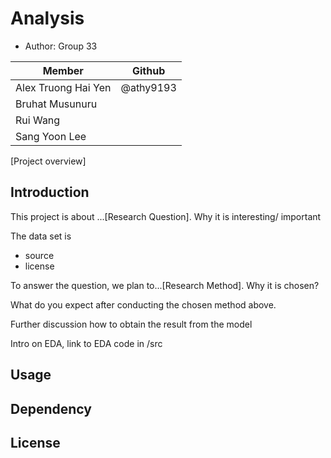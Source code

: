 # Analysis
   - Author: Group 33
   
Member | Github 
-------|---------
Alex Truong Hai Yen | @athy9193
Bruhat Musunuru |
Rui Wang |
Sang Yoon Lee |

[Project overview]

## Introduction

This project is about ...[Research Question]. Why it is interesting/ important

The data set is
 - source
 - license


To answer the question, we plan to...[Research Method]. Why it is chosen?

What do you expect after conducting the chosen method above. 

Further discussion how to obtain the result from the model

Intro on EDA, link to EDA code in /src

## Usage

## Dependency

## License
